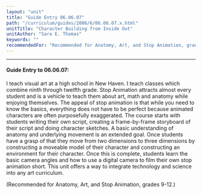 ```yaml
---
layout: "unit"
title: "Guide Entry 06.06.07"
path: "/curriculum/guides/2006/6/06.06.07.x.html"
unitTitle: "Character Building from Inside Out"
unitAuthor: "Sara E. Thomas"
keywords: ""
recommendedFor: "Recommended for Anatomy, Art, and Stop Animation, grades 9-12."
---
```

<body>
<hr/>
<h4>
Guide Entry to 06.06.07:
</h4>
<p>
I teach visual art at a high school in New Haven. I teach classes which combine ninth through twelfth grade. Stop Animation attracts almost every student and is a vehicle to teach them about art, math and anatomy while enjoying themselves. The appeal of stop animation is that while you need to know the basics, everything does not have to be perfect because animated characters are often purposefully exaggerated. The course starts with students writing their own script, creating a frame-by-frame storyboard of their script and doing character sketches. A basic understanding of anatomy and underlying movement is an extended goal. Once students have a grasp of that they move from two dimensions to three dimensions by constructing a moveable model of their character and constructing an environment for their character. Once this is complete, students learn the basic camera angles and how to use a digital camera to film their own stop animation short. This unit offers a way to integrate technology and science into any art curriculum.
</p>
<p>
(Recommended for Anatomy, Art, and Stop Animation, grades 9-12.)
</p>
</body>